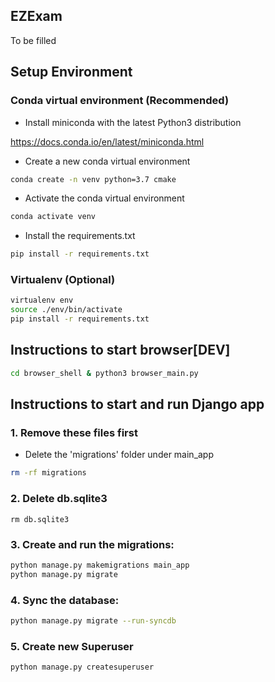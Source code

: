 ## EZExam 

To be filled

## Setup Environment

### Conda virtual environment (Recommended)

* Install miniconda with the latest Python3 distribution

https://docs.conda.io/en/latest/miniconda.html

* Create a new conda virtual environment

```sh
conda create -n venv python=3.7 cmake
```

* Activate the conda virtual environment

```sh
conda activate venv
```

* Install the requirements.txt

```sh
pip install -r requirements.txt
```

### Virtualenv (Optional)

```sh
virtualenv env
source ./env/bin/activate
pip install -r requirements.txt
```
## Instructions to start browser[DEV]

```sh
cd browser_shell & python3 browser_main.py
```
## Instructions to start and run Django app

### 1. Remove these files first

* Delete the 'migrations' folder under main_app

```sh
rm -rf migrations
```
### 2. Delete db.sqlite3

```
rm db.sqlite3
```

### 3. Create and run the migrations:

```sh
python manage.py makemigrations main_app
python manage.py migrate
```

### 4. Sync the database:

```sh
python manage.py migrate --run-syncdb
```

### 5. Create new Superuser

```sh
python manage.py createsuperuser
```

